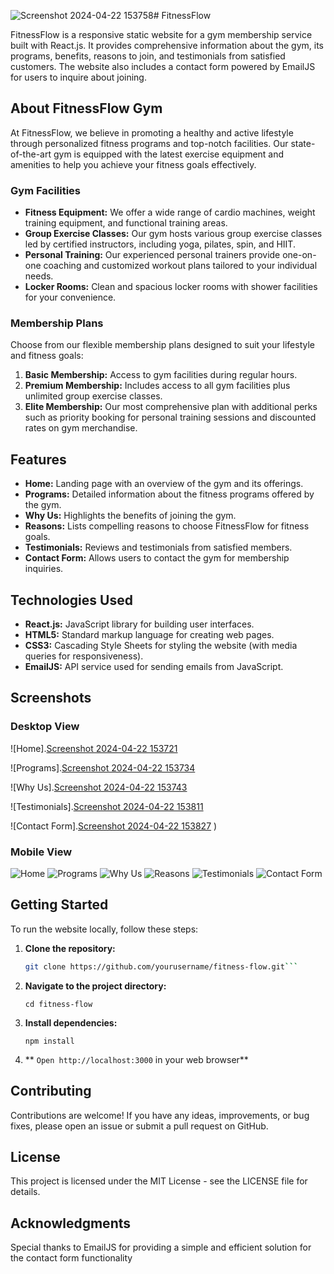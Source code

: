 ![Screenshot 2024-04-22 153758](https://github.com/nithiishkumarb/Fitness-Flow/assets/134282957/f2c6001b-a8f6-4341-88e6-434fcf33b5a6)# FitnessFlow

FitnessFlow is a responsive static website for a gym membership service built with React.js. It provides comprehensive information about the gym, its programs, benefits, reasons to join, and testimonials from satisfied customers. The website also includes a contact form powered by EmailJS for users to inquire about joining.

## About FitnessFlow Gym

At FitnessFlow, we believe in promoting a healthy and active lifestyle through personalized fitness programs and top-notch facilities. Our state-of-the-art gym is equipped with the latest exercise equipment and amenities to help you achieve your fitness goals effectively.

### Gym Facilities

- **Fitness Equipment:** We offer a wide range of cardio machines, weight training equipment, and functional training areas.
- **Group Exercise Classes:** Our gym hosts various group exercise classes led by certified instructors, including yoga, pilates, spin, and HIIT.
- **Personal Training:** Our experienced personal trainers provide one-on-one coaching and customized workout plans tailored to your individual needs.
- **Locker Rooms:** Clean and spacious locker rooms with shower facilities for your convenience.

### Membership Plans

Choose from our flexible membership plans designed to suit your lifestyle and fitness goals:

1. **Basic Membership:** Access to gym facilities during regular hours.
2. **Premium Membership:** Includes access to all gym facilities plus unlimited group exercise classes.
3. **Elite Membership:** Our most comprehensive plan with additional perks such as priority booking for personal training sessions and discounted rates on gym merchandise.

## Features

- **Home:** Landing page with an overview of the gym and its offerings.
- **Programs:** Detailed information about the fitness programs offered by the gym.
- **Why Us:** Highlights the benefits of joining the gym.
- **Reasons:** Lists compelling reasons to choose FitnessFlow for fitness goals.
- **Testimonials:** Reviews and testimonials from satisfied members.
- **Contact Form:** Allows users to contact the gym for membership inquiries.

## Technologies Used

- **React.js:** JavaScript library for building user interfaces.
- **HTML5:** Standard markup language for creating web pages.
- **CSS3:** Cascading Style Sheets for styling the website (with media queries for responsiveness).
- **EmailJS:** API service used for sending emails from JavaScript.

## Screenshots

### Desktop View

![Home].[Screenshot 2024-04-22 153721](https://github.com/nithiishkumarb/Fitness-Flow/assets/134282957/912141b2-6c49-4e3c-bc57-750a04ba66a2)

![Programs].[Screenshot 2024-04-22 153734](https://github.com/nithiishkumarb/Fitness-Flow/assets/134282957/23a17083-ab38-4d7c-87b1-75ecc0538e6e)

![Why Us].[Screenshot 2024-04-22 153743](https://github.com/nithiishkumarb/Fitness-Flow/assets/134282957/e6587379-72e6-4a8b-9a42-beec0657b2fe)

![Testimonials].[Screenshot 2024-04-22 153811](https://github.com/nithiishkumarb/Fitness-Flow/assets/134282957/eca04151-fc1b-4d66-88d7-c473f8a790e8)

![Contact Form].[Screenshot 2024-04-22 153827](https://github.com/nithiishkumarb/Fitness-Flow/assets/134282957/cd48a9f4-1efb-4747-878c-02aa4016a51e)
)

### Mobile View
![Home](screenshots/mobile-home.png)
![Programs](screenshots/mobile-programs.png)
![Why Us](screenshots/mobile-why-us.png)
![Reasons](screenshots/mobile-reasons.png)
![Testimonials](screenshots/mobile-testimonials.png)
![Contact Form](screenshots/mobile-contact-form.png)

## Getting Started

To run the website locally, follow these steps:

1. **Clone the repository:**

   ```bash
   git clone https://github.com/yourusername/fitness-flow.git```
2. **Navigate to the project directory:**

   ``cd fitness-flow``
   
4. **Install dependencies:**

   ``npm install``

5. ** ``Open http://localhost:3000`` in your web browser**

## Contributing

Contributions are welcome! If you have any ideas, improvements, or bug fixes, please open an issue or submit a pull request on GitHub.

## License

This project is licensed under the MIT License - see the LICENSE file for details.

## Acknowledgments

Special thanks to EmailJS for providing a simple and efficient solution for the contact form functionality
